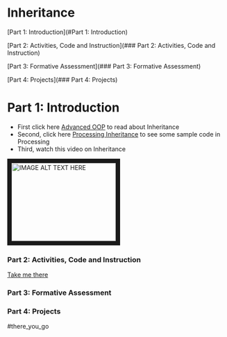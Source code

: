 # Inheritance

[Part 1: Introduction](#Part 1: Introduction)

[Part 2: Activities, Code and Instruction](### Part 2: Activities, Code and Instruction)

[Part 3: Formative Assessment](### Part 3: Formative Assessment)

[Part 4: Projects](### Part 4: Projects)


# Part 1: Introduction
* First click here [Advanced OOP](https://runestone.academy/runestone/static/JavaReview/index.html) to read about Inheritance
* Second, click here  [Processing Inheritance](
http://learningprocessing.com/examples/chp22/example-22-01-inheritance) to see some sample code in Processing
* Third, watch this video on Inheritance

<a href="http://www.youtube.com/watch?feature=player_embedded&v=e6eXD8DHc_A
" target="_blank"><img src="http://img.youtube.com/vi/e6eXD8DHc_A/0.jpg" 
alt="IMAGE ALT TEXT HERE" width="240" height="180" border="10" /></a>











### Part 2: Activities, Code and Instruction






[Take me there](#there_you_go)






### Part 3: Formative Assessment













### Part 4: Projects






#there_you_go
